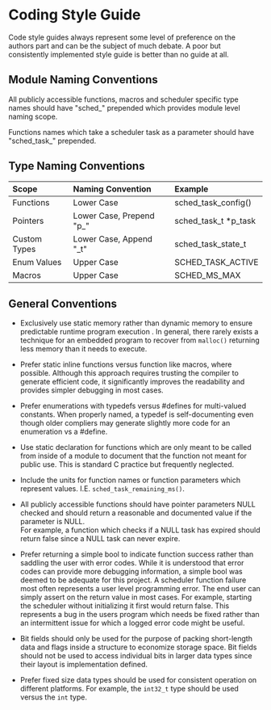 #  Coding Style Guide

Code style guides always represent some level of preference on the authors
part and can be the subject of much debate.  A poor but consistently 
implemented style guide is better than no guide at all.

## Module Naming Conventions

All publicly accessible functions, macros and scheduler specific type names 
should have "sched_" prepended which provides module level naming scope.

Functions names which take a scheduler task as a parameter should have 
"sched_task_" prepended.

## Type Naming Conventions

| Scope               | Naming Convention         | Example                 |
| :----               | :----                     | :----                   |
| Functions           | Lower Case                | sched_task_config()     |
| Pointers            | Lower Case, Prepend "p_"  | sched_task_t *p_task    |
| Custom Types        | Lower Case, Append "_t"   | sched_task_state_t      |
| Enum Values         | Upper Case                | SCHED_TASK_ACTIVE       |
| Macros              | Upper Case                | SCHED_MS_MAX            |

## General Conventions

* Exclusively use static memory rather than dynamic memory to ensure predictable 
runtime program execution .  In general, there rarely exists a technique for an 
embedded program to recover from `malloc()` returning less memory than it needs 
to execute.   

* Prefer static inline functions versus function like macros, where 
possible.  Although this approach requires trusting the compiler to generate 
efficient code, it significantly improves the readability and provides simpler 
debugging in most cases.

* Prefer enumerations with typedefs versus #defines for multi-valued 
constants.  When properly named, a typedef is self-documenting even though older compliers may generate slightly more code for an enumeration vs a #define.

* Use static declaration for functions which are only meant to be called from
inside of a module to document that the function not meant for public use.  This 
is standard C practice but frequently neglected.

* Include the units for function names or function parameters which represent 
values.  I.E. `sched_task_remaining_ms()`.

* All publicly accessible functions should have pointer parameters NULL checked 
and should return a reasonable and documented value if the parameter is NULL.  
For example, a function which checks if a NULL task has expired should 
return false since a NULL task can never expire.

* Prefer returning a simple bool to indicate function success rather than 
saddling the user with error codes.  While it is understood that error codes 
can provide more debugging information, a simple bool was deemed to be adequate 
for this project.  A scheduler function failure most often represents a user 
level programming error.  The end user can simply assert on the return value 
in most cases.  For example, starting the scheduler without initializing it 
first would return false.  This represents a bug in the users program which 
needs be fixed rather than an intermittent issue for which a logged error code
might be useful.

* Bit fields should only be used for the purpose of packing short-length data 
and flags inside a structure to economize storage space.  Bit fields should not 
be used to access individual bits in larger data types since their layout is implementation defined.

* Prefer fixed size data types should be used for consistent operation on 
different platforms.  For example, the `int32_t` type should be used 
versus the `int` type.
